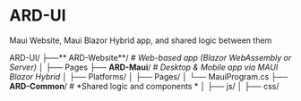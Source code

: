 # ARD-UI
Maui Website, Maui Blazor Hybrid app, and shared logic between them

ARD-UI/
├──** ARD-Website**/         # *Web-based app (Blazor WebAssembly or Server)*
│   ├── Pages
├── **ARD-Maui**/            # *Desktop & Mobile app via MAUI Blazor Hybrid*
│   ├── Platforms/
│   ├── Pages/
│   └── MauiProgram.cs
├── **ARD-Common**/          # *Shared logic and components *
│   ├── js/
│   ├── css/

